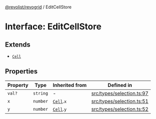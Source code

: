 [@revolist/revogrid](README.md) / EditCellStore

# Interface: EditCellStore

## Extends

- [`Cell`](Interface.Cell.md)

## Properties

| Property | Type | Inherited from | Defined in |
| ------ | ------ | ------ | ------ |
| `val?` | `string` | - | [src/types/selection.ts:97](https://github.com/revolist/revogrid/blob/69db770b4dd0e83354c8d987e03567beaf944291/src/types/selection.ts#L97) |
| `x` | `number` | [`Cell`](Interface.Cell.md).`x` | [src/types/selection.ts:51](https://github.com/revolist/revogrid/blob/69db770b4dd0e83354c8d987e03567beaf944291/src/types/selection.ts#L51) |
| `y` | `number` | [`Cell`](Interface.Cell.md).`y` | [src/types/selection.ts:52](https://github.com/revolist/revogrid/blob/69db770b4dd0e83354c8d987e03567beaf944291/src/types/selection.ts#L52) |
